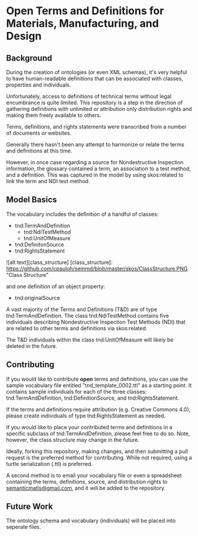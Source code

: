 # Open Terms and Definitions for Materials, Manufacturing, and Design
## Background
During the creation of ontologies (or even XML schemas), it's very helpful to have human-readable definitions that can be associated with classes, properties and individuals.

Unfortunately, access to definitions of technical terms without legal encumbrance is quite limited.  This repository is a step in the direction of gathering definitions with unlimited or attribution only distribution rights and making them freely available to others.

Terms, definitions, and rights statements were transcribed from a number of documents or websites.

Generally there hasn't been any attempt to harmonize or relate the terms and definitions at this time.

However, in once case regarding a source for Nondestructive Inspection information, the glossary contained a term, an association to a test method, and a definition.  This was captured in the model by using skos:related to link the term and NDI test method.

## Model Basics
The vocabulary includes the definition of a handful of classes:
* tnd:TermAndDefinition
  * tnd:NdiTestMethod
  * tnd:UnitOfMeasure
* tnd:DefinitonSource
* tnd:RightsStatement

![alt text][class_structure]
[class_structure]: https://github.com/cpauloh/semmd/blob/master/skos/ClassStructure.PNG "Class Structure"

and one definition of an object property:
* tnd:originalSource

A vast majority of the Terms and Definitions (T&D) are of type tnd:TermAndDefinition.  The class tnd:NdiTestMethod contains five individuals describing Nondestructive Inspection Test Methods (NDI) that are related to other terms and definitions via skos:related.

The T&D individuals within the class tnd:UnitOfMeasure will likely be deleted in the future.

## Contributing
If you would like to contribute **open** terms and definitions, you can use the sample vocabulary file entitled "tnd_template_0002.ttl" as a starting point. It contains sample individuals for each of the three classes:  tnd:TermAndDefinition, tnd:DefinitionSource, and tnd:RightsStatement.

If the terms and definitions require attribution (e.g. Creative Commons 4.0), please create individuals of type tnd:RightsStatement as needed.

If you would like to place your contributed terms and definitions in a specific subclass of tnd:TermAndDefinition, please feel free to do so.  Note, however, the class structure may change in the future.

Ideally, forking this repository, making changes, and then submitting a pull request is the preferred method for contributing.  While not required, using a turtle serialization (.ttl) is preferred.

A second method is to email your vocabulary file or even a spreadsheet containing the terms, definitions, source, and distribution rights to semanticmatls@gmail.com, and it will be added to the repository.

## Future Work
The ontology schema and vocabulary (individuals) will be placed into seperate files.
